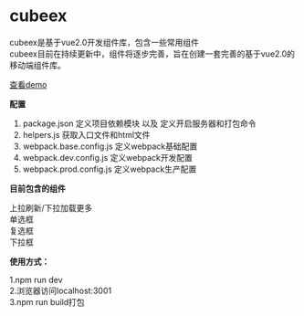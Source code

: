 # cubeex #

cubeex是基于vue2.0开发组件库，包含一些常用组件<br>
cubeex目前在持续更新中，组件将逐步完善，旨在创建一套完善的基于vue2.0的移动端组件库。

[查看demo](http://www.best-html5.net/cubee/cubeex)

**配置**<br>
>
1. package.json  定义项目依赖模块 以及 定义开启服务器和打包命令
2. helpers.js  获取入口文件和html文件
3. webpack.base.config.js  定义webpack基础配置
4. webpack.dev.config.js   定义webpack开发配置
5. webpack.prod.config.js  定义webpack生产配置

**目前包含的组件**<br>
>
上拉刷新/下拉加载更多<br>
单选框<br>
复选框<br>
下拉框


**使用方式：**<br>
>
1.npm run dev<br>
2.浏览器访问localhost:3001<br>
3.npm run build打包
